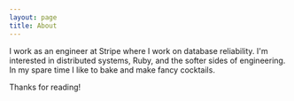 ```yaml
---
layout: page
title: About
---
```


I work as an engineer at Stripe where I work on database reliability. I'm interested in distributed systems, Ruby, and the softer sides of engineering.
In my spare time I like to bake and make fancy cocktails.

Thanks for reading!
